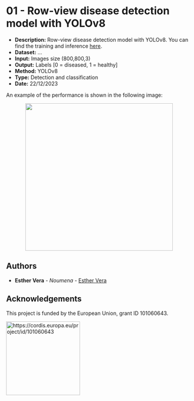 
# 01 - Row-view disease detection model with YOLOv8

- **Description:** Row-view disease detection model with YOLOv8. You can find the training and inference [here](https://github.com/ICAERUS-EU/UC1_Crop_Monitoring/blob/main/models/01_plant_disease_detection_yolov8_v1/plant_disease_detection_yolov8_v1.ipynb). 
- **Dataset:** ...
- **Input:** Images size (800,800,3)
- **Output:** Labels [0 = diseased, 1 = healthy]
- **Method:** YOLOv8
- **Type:** Detection and classification
- **Date:** 22/12/2023

An example of the performance is shown in the following image: 

<p align="center">
  <img src="https://github.com/ICAERUS-EU/UC1_Crop_Monitoring/assets/148956768/04434b88-4913-4eb2-9af2-a2b67ff70cd9" width="400" height="400">
</p>



## Authors

* **Esther Vera** - *Noumena* - [Esther Vera](https://github.com/EstherNoumena)

## Acknowledgements
This project is funded by the European Union, grant ID 101060643.

<img src="https://rea.ec.europa.eu/sites/default/files/styles/oe_theme_medium_no_crop/public/2021-04/EN-Funded%20by%20the%20EU-POS.jpg" alt="https://cordis.europa.eu/project/id/101060643" width="200"/>
